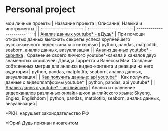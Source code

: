# Personal project
мои личные проекты
| Название проекта | Описание| Навыки и инструменты |
| :--------------------: | :---------------------: |:---------------------------:|
| [Анализ данных youtube* - вДудь*](https://github.com/Malakhova-Natalya/Pet-project/tree/main/video_project "ipynb") | При помощи открытых данных выяснить секреты успеха крупнейшего русскоязычного видео-канала с интервью | python, pandas, matplotlib, seaborn, анализ данных, визуализация |
| [Анализ данных youtube* - скрипка](https://github.com/Malakhova-Natalya/Personal_project/blob/main/violin_project/violin_project.ipynb "ipynb") | Сравнение своего личного youtube*-канала и каналов двух знаменитых скрипачей: Дэвида Гарретта и Ванессы Мэй. Создание собтсвенных метрик для анализа видео-контента и реакции на него аудитории | python, pandas, matplotlib, seaborn, анализ данных, визуализация |
| [Как получить данные: api youtube*](https://github.com/Malakhova-Natalya/Personal_project/blob/main/api_notebook/api_youtube.ipynb "ipynb") | Как получить данные с видеоплатформы youtube* | python, pandas, api youtube* |
| [Анализ данных youtube* - английский]( "ipynb") | Анализ и сравнение видеоканалов различных онлайн-школ английского языка: Skyeng, Englex, Englishdom | python, pandas, matplotlib, seaborn, анализ данных, визуализация |


*РКН: нарушает законодательство РФ

*Юрий Дудь признан иноагентом
